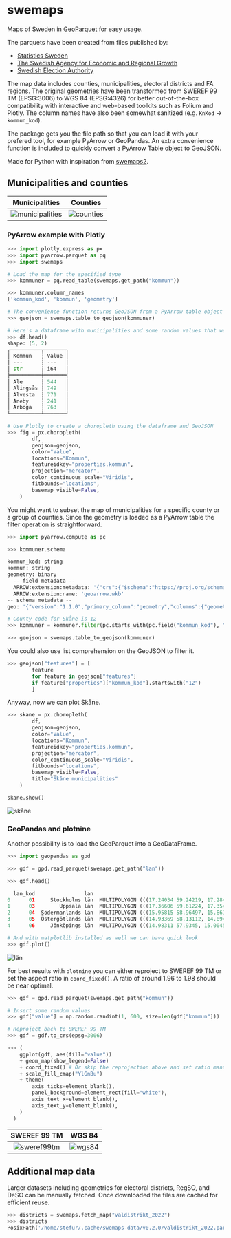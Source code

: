 # swemaps

Maps of Sweden in [GeoParquet](https://github.com/opengeospatial/geoparquet) for easy usage.  

The parquets have been created from files published by:
- [Statistics Sweden](https://www.scb.se/hitta-statistik/regional-statistik-och-kartor/regionala-indelningar/) 
- [The Swedish Agency for Economic and Regional Growth](https://tillvaxtverket.se/tillvaxtverket/statistikochanalys/statistikomregionalutveckling/regionalaindelningar/faregioner.1799.html)
- [Swedish Election Authority](https://www.val.se/valresultat/riksdag-region-och-kommun/2022/radata-och-statistik.html)

 The map data includes counties, municipalities, electoral districts and FA regions. The original geometries have been transformed from SWEREF 99 TM (EPSG:3006) to WGS 84 (EPSG:4326) for better out-of-the-box compatibility with interactive and web-based toolkits such as Folium and Plotly. The column names have also been somewhat sanitized (e.g. `KnKod` -> `kommun_kod`).

The package gets you the file path so that you can load it with your prefered tool, for example PyArrow or GeoPandas. An extra convenience function is included to quickly convert a PyArrow Table object to GeoJSON.

Made for Python with inspiration from [swemaps2](https://github.com/filipwastberg/swemaps2).   

## Municipalities and counties

Municipalities             |  Counties
:-------------------------:|:-------------------------:
![municipalities](assets/ex1.png) | ![counties](assets/ex2.png)

### PyArrow example with Plotly

```python
>>> import plotly.express as px
>>> import pyarrow.parquet as pq
>>> import swemaps

# Load the map for the specified type
>>> kommuner = pq.read_table(swemaps.get_path("kommun"))

>>> kommuner.column_names
['kommun_kod', 'kommun', 'geometry']

# The convenience function returns GeoJSON from a PyArrow table object
>>> geojson = swemaps.table_to_geojson(kommuner)

# Here's a dataframe with municipalities and some random values that we can plot
>>> df.head()
shape: (5, 2)
┌──────────┬───────┐
│ Kommun   ┆ Value │
│ ---      ┆ ---   │
│ str      ┆ i64   │
╞══════════╪═══════╡
│ Ale      ┆ 544   │
│ Alingsås ┆ 749   │
│ Alvesta  ┆ 771   │
│ Aneby    ┆ 241   │
│ Arboga   ┆ 763   │
└──────────┴───────┘

# Use Plotly to create a choropleth using the dataframe and GeoJSON
>>> fig = px.choropleth(
        df,
        geojson=geojson,
        color="Value",
        locations="Kommun",
        featureidkey="properties.kommun",
        projection="mercator",
        color_continuous_scale="Viridis",
        fitbounds="locations",
        basemap_visible=False,
    )
```

You might want to subset the map of municipalities for a specific county or a group of counties. Since the geometry is loaded as a PyArrow table the filter operation is straightforward.

```python
>>> import pyarrow.compute as pc

>>> kommuner.schema 

kommun_kod: string
kommun: string
geometry: binary
  -- field metadata --
  ARROW:extension:metadata: '{"crs":{"$schema":"https://proj.org/schemas/' + 1296
  ARROW:extension:name: 'geoarrow.wkb'
-- schema metadata --
geo: '{"version":"1.1.0","primary_column":"geometry","columns":{"geometry' + 1621

# County code for Skåne is 12
>>> kommuner = kommuner.filter(pc.starts_with(pc.field("kommun_kod"), "12"))

>>> geojson = swemaps.table_to_geojson(kommuner)
```

You could also use list comprehension on the GeoJSON to filter it.

```python
>>> geojson["features"] = [
        feature
        for feature in geojson["features"]
        if feature["properties"]["kommun_kod"].startswith("12")
        ]
```

Anyway, now we can plot Skåne.
```python
>>> skane = px.choropleth(
        df,
        geojson=geojson,
        color="Value",
        locations="Kommun",
        featureidkey="properties.kommun",
        projection="mercator",
        color_continuous_scale="Viridis",
        fitbounds="locations",
        basemap_visible=False,
        title="Skåne municipalities"
    )

skane.show()
```

![skåne](assets/ex3.png)

### GeoPandas and plotnine

Another possibility is to load the GeoParquet into a GeoDataFrame.

```python
>>> import geopandas as gpd

>>> gdf = gpd.read_parquet(swemaps.get_path("lan"))

>>> gdf.head()

  lan_kod                lan                                           geometry
0      01     Stockholms län  MULTIPOLYGON (((17.24034 59.24219, 17.28475 59...
1      03        Uppsala län  MULTIPOLYGON (((17.36606 59.61224, 17.35475 59...
2      04  Södermanlands län  MULTIPOLYGON (((15.95815 58.96497, 15.8613 58....
3      05  Östergötlands län  MULTIPOLYGON (((14.93369 58.13112, 14.89472 58...
4      06     Jönköpings län  MULTIPOLYGON (((14.98311 57.9345, 15.00458 57....

# And with matplotlib installed as well we can have quick look
>>> gdf.plot()
```

![län](assets/ex4.png)

For best results with `plotnine` you can either reproject to SWEREF 99 TM or set the aspect ratio in `coord_fixed()`. A ratio of around 1.96 to 1.98 should be near optimal.

```python
>>> gdf = gpd.read_parquet(swemaps.get_path("kommun"))

# Insert some random values
>>> gdf["value"] = np.random.randint(1, 600, size=len(gdf["kommun"]))

# Reproject back to SWEREF 99 TM
>>> gdf = gdf.to_crs(epsg=3006)

>>> (
    ggplot(gdf, aes(fill="value"))
    + geom_map(show_legend=False)
    + coord_fixed() # Or skip the reprojection above and set ratio manually here
    + scale_fill_cmap("YlGnBu")
    + theme(
        axis_ticks=element_blank(),
        panel_background=element_rect(fill="white"),
        axis_text_x=element_blank(),
        axis_text_y=element_blank(),
    )
  )
```

SWEREF 99 TM             |  WGS 84
:-------------------------:|:-------------------------:
![sweref99tm](assets/ex5.png) | ![wgs84](assets/ex6.png)


## Additional map data
Larger datasets including geometries for electoral districts, RegSO, and DeSO can be manually fetched. Once downloaded the files are cached for efficient reuse.

```python
>>> districts = swemaps.fetch_map("valdistrikt_2022")
>>> districts
PosixPath('/home/stefur/.cache/swemaps-data/v0.2.0/valdistrikt_2022.parquet')
```
